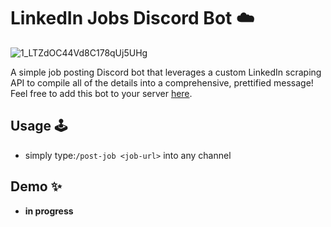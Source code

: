 # LinkedIn Jobs Discord Bot ☁️

![1_LTZdOC44Vd8C178qUj5UHg](https://user-images.githubusercontent.com/63386979/183232879-0afaddf3-a8d5-41d1-960e-959e60bc146c.png)

A simple job posting Discord bot that leverages a custom LinkedIn scraping API to compile all of the details into a comprehensive, prettified message! Feel free to add this bot to your server [here](https://discord.com/oauth2/authorize?client_id=1005317363798900777&permissions=2048&scope=bot).

## Usage 🕹
- simply type:`/post-job <job-url>` into any channel

## Demo ✨
- **in progress**
